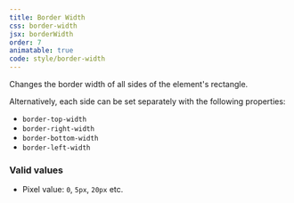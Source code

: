 ```yaml
---
title: Border Width
css: border-width
jsx: borderWidth
order: 7
animatable: true
code: style/border-width
---
```


Changes the border width of all sides of the element's rectangle.

Alternatively, each side can be set separately with the following properties:

- `border-top-width`
- `border-right-width`
- `border-bottom-width`
- `border-left-width`

### Valid values

- Pixel value: `0`, `5px`, `20px` etc.
